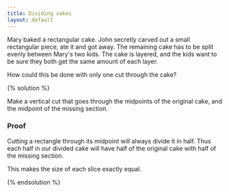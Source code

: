 ```yaml
---
title: Dividing cakes
layout: default
---
```


Mary baked a rectangular cake. John secretly carved out a small rectangular
piece, ate it and got away. The remaining cake has to be split evenly between
Mary's two kids. The cake is layered, and the kids want to be sure they both get
the same amount of each layer.

How could this be done with only one cut through the cake?

{% solution %}

Make a vertical cut that goes through the midpoints of the original cake, and
the midpoint of the missing section.

### Proof

Cutting a rectangle through its midpoint will always divide it in half. Thus
each half in our divided cake will have half of the original cake with half of
the missing section.

This makes the size of each slice exactly equal.

{% endsolution %}
